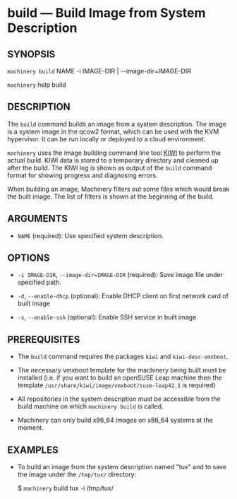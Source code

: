 # build — Build Image from System Description

## SYNOPSIS

`machinery build` NAME -i IMAGE-DIR | --image-dir=IMAGE-DIR

`machinery` help build


## DESCRIPTION

The `build` command builds an image from a system description. The image is a
system image in the qcow2 format, which can be used with the KVM hypervisor.
It can be run locally or deployed to a cloud environment.

`machinery` uses the image building command line tool
[KIWI](http://en.opensuse.org/Portal:KIWI) to perform the actual build. KIWI
data is stored to a temporary directory and cleaned up after the build. The KIWI
log is shown as output of the `build` command format for showing progress and
diagnosing errors.

When building an image, Machinery filters out some files which would break the
built image. The list of filters is shown at the beginning of the build.


## ARGUMENTS

  * `NAME` (required):
    Use specified system description.


## OPTIONS

  * `-i IMAGE-DIR`, `--image-dir=IMAGE-DIR` (required):
    Save image file under specified path.

  * `-d`, `--enable-dhcp` (optional):
    Enable DHCP client on first network card of built image

  * `-s`, `--enable-ssh` (optional):
    Enable SSH service in built image


## PREREQUISITES

  * The `build` command requires the packages `kiwi` and `kiwi-desc-vmxboot`.

  * The necessary vmxboot template for the machinery being built must be
    installed (i.e. if you want to build an openSUSE Leap machine then the
    template `/usr/share/kiwi/image/vmxboot/suse-leap42.1` is required)

  * All repositories in the system description must be accessible from the
    build machine on which `machinery build` is called.

  * Machinery can only build x86_64 images on x86_64 systems at the moment.

## EXAMPLES

 * To build an image from the system description named "tux" and to save the
   image under the `/tmp/tux/` directory:

    $ `machinery` build tux -i /tmp/tux/
